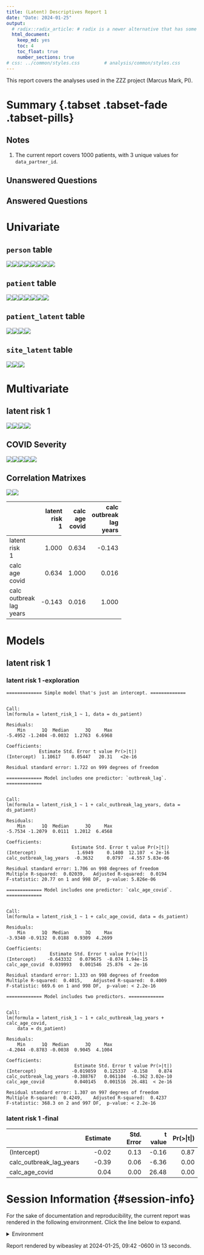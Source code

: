 ```yaml
---
title: (Latent) Descriptives Report 1
date: "Date: 2024-01-25"
output:
  # radix::radix_article: # radix is a newer alternative that has some advantages over `html_document`.
  html_document:
    keep_md: yes
    toc: 4
    toc_float: true
    number_sections: true
# css: ../common/styles.css         # analysis/common/styles.css
---
```


  This report covers the analyses used in the ZZZ project (Marcus Mark, PI).

<!--  Set the working directory to the repository's base directory; this assumes the report is nested inside of two directories.-->


<!-- Set the report-wide options, and point to the external code file. -->


<!-- Load 'sourced' R files.  Suppress the output when loading sources. -->


<!-- Load packages, or at least verify they're available on the local machine.  Suppress the output when loading packages. -->


<!-- Load any global functions and variables declared in the R file.  Suppress the output. -->


<!-- Declare any global functions specific to a Rmd output.  Suppress the output. -->


<!-- Load the datasets.   -->


<!-- Tweak the datasets.   -->


Summary {.tabset .tabset-fade .tabset-pills}
===========================================================================

Notes
---------------------------------------------------------------------------

1. The current report covers 1000 patients, with 3 unique values for `data_partner_id`.


Unanswered Questions
---------------------------------------------------------------------------

Answered Questions
---------------------------------------------------------------------------


Univariate
===========================================================================

`person` table
---------------------------------------------------------------------------

![](figure-png/marginals-person-1.png)<!-- -->![](figure-png/marginals-person-2.png)<!-- -->![](figure-png/marginals-person-3.png)<!-- -->![](figure-png/marginals-person-4.png)<!-- -->![](figure-png/marginals-person-5.png)<!-- -->![](figure-png/marginals-person-6.png)<!-- -->![](figure-png/marginals-person-7.png)<!-- -->![](figure-png/marginals-person-8.png)<!-- -->

`patient` table
---------------------------------------------------------------------------

![](figure-png/marginals-patient-1.png)<!-- -->![](figure-png/marginals-patient-2.png)<!-- -->![](figure-png/marginals-patient-3.png)<!-- -->![](figure-png/marginals-patient-4.png)<!-- -->![](figure-png/marginals-patient-5.png)<!-- -->![](figure-png/marginals-patient-6.png)<!-- -->![](figure-png/marginals-patient-7.png)<!-- -->

`patient_latent` table
---------------------------------------------------------------------------

![](figure-png/marginals-patient_latent-1.png)<!-- -->![](figure-png/marginals-patient_latent-2.png)<!-- -->![](figure-png/marginals-patient_latent-3.png)<!-- -->![](figure-png/marginals-patient_latent-4.png)<!-- -->

`site_latent` table
---------------------------------------------------------------------------

![](figure-png/marginals-site_latent-1.png)<!-- -->![](figure-png/marginals-site_latent-2.png)<!-- -->![](figure-png/marginals-site_latent-3.png)<!-- -->


Multivariate
===========================================================================

latent risk 1
---------------------------------------------------------------------------

![](figure-png/latent-risk-1-1.png)<!-- -->![](figure-png/latent-risk-1-2.png)<!-- -->![](figure-png/latent-risk-1-3.png)<!-- -->![](figure-png/latent-risk-1-4.png)<!-- -->

COVID Severity
---------------------------------------------------------------------------

![](figure-png/covid-severity-1.png)<!-- -->![](figure-png/covid-severity-2.png)<!-- -->![](figure-png/covid-severity-3.png)<!-- -->![](figure-png/covid-severity-4.png)<!-- -->![](figure-png/covid-severity-5.png)<!-- -->

Correlation Matrixes
---------------------------------------------------------------------------

![](figure-png/correlation-matrixes-1.png)<!-- -->![](figure-png/correlation-matrixes-2.png)<!-- -->

|                                 | latent<br>risk<br>1| calc<br>age<br>covid| calc<br>outbreak<br>lag<br>years|
|:--------------------------------|-------------------:|--------------------:|--------------------------------:|
|latent<br>risk<br>1              |               1.000|                0.634|                           -0.143|
|calc<br>age<br>covid             |               0.634|                1.000|                            0.016|
|calc<br>outbreak<br>lag<br>years |              -0.143|                0.016|                            1.000|


Models
===========================================================================

latent risk 1
---------------------------------------------------------------------------

### latent risk 1 -exploration


```
============= Simple model that's just an intercept. =============
```

```

Call:
lm(formula = latent_risk_1 ~ 1, data = ds_patient)

Residuals:
    Min      1Q  Median      3Q     Max 
-5.4952 -1.2404 -0.0032  1.2763  6.6968 

Coefficients:
            Estimate Std. Error t value Pr(>|t|)
(Intercept)  1.10617    0.05447   20.31   <2e-16

Residual standard error: 1.722 on 999 degrees of freedom
```

```
============= Model includes one predictor: `outbreak_lag`. =============
```

```

Call:
lm(formula = latent_risk_1 ~ 1 + calc_outbreak_lag_years, data = ds_patient)

Residuals:
    Min      1Q  Median      3Q     Max 
-5.7534 -1.2079  0.0111  1.2012  6.4568 

Coefficients:
                        Estimate Std. Error t value Pr(>|t|)
(Intercept)               1.6949     0.1400  12.107  < 2e-16
calc_outbreak_lag_years  -0.3632     0.0797  -4.557 5.83e-06

Residual standard error: 1.706 on 998 degrees of freedom
Multiple R-squared:  0.02039,	Adjusted R-squared:  0.0194 
F-statistic: 20.77 on 1 and 998 DF,  p-value: 5.826e-06
```

```
============= Model includes one predictor: `calc_age_covid`. =============
```

```

Call:
lm(formula = latent_risk_1 ~ 1 + calc_age_covid, data = ds_patient)

Residuals:
    Min      1Q  Median      3Q     Max 
-3.9340 -0.9132  0.0188  0.9309  4.2699 

Coefficients:
                Estimate Std. Error t value Pr(>|t|)
(Intercept)    -0.643332   0.079675  -8.074 1.94e-15
calc_age_covid  0.039993   0.001546  25.876  < 2e-16

Residual standard error: 1.333 on 998 degrees of freedom
Multiple R-squared:  0.4015,	Adjusted R-squared:  0.4009 
F-statistic: 669.6 on 1 and 998 DF,  p-value: < 2.2e-16
```

```
============= Model includes two predictors. =============
```

```

Call:
lm(formula = latent_risk_1 ~ 1 + calc_outbreak_lag_years + calc_age_covid, 
    data = ds_patient)

Residuals:
    Min      1Q  Median      3Q     Max 
-4.2044 -0.8783 -0.0038  0.9045  4.1004 

Coefficients:
                         Estimate Std. Error t value Pr(>|t|)
(Intercept)             -0.019859   0.125337  -0.158    0.874
calc_outbreak_lag_years -0.388767   0.061104  -6.362 3.02e-10
calc_age_covid           0.040145   0.001516  26.481  < 2e-16

Residual standard error: 1.307 on 997 degrees of freedom
Multiple R-squared:  0.4249,	Adjusted R-squared:  0.4237 
F-statistic: 368.3 on 2 and 997 DF,  p-value: < 2.2e-16
```

### latent risk 1 -final


|                        | Estimate| Std. Error| t value| Pr(>&#124;t&#124;)|
|:-----------------------|--------:|----------:|-------:|------------------:|
|(Intercept)             |    -0.02|       0.13|   -0.16|               0.87|
|calc_outbreak_lag_years |    -0.39|       0.06|   -6.36|               0.00|
|calc_age_covid          |     0.04|       0.00|   26.48|               0.00|



Session Information {#session-info}
===========================================================================

For the sake of documentation and reproducibility, the current report was rendered in the following environment.  Click the line below to expand.

  <details>
    <summary>Environment <span class="glyphicon glyphicon-plus-sign"></span></summary>
    
    ```
    ─ Session info ───────────────────────────────────────────────────────────────────────────────────
     setting  value
     version  R version 4.3.1 (2023-06-16)
     os       Ubuntu 23.10
     system   x86_64, linux-gnu
     ui       RStudio
     language (EN)
     collate  en_US.UTF-8
     ctype    en_US.UTF-8
     tz       America/Chicago
     date     2024-01-25
     rstudio  2023.12.0+369 Ocean Storm (desktop)
     pandoc   3.1.11 @ /usr/bin/ (via rmarkdown)
    
    ─ Packages ───────────────────────────────────────────────────────────────────────────────────────
     package         * version    date (UTC) lib source
     archive           1.1.7      2023-12-11 [1] CRAN (R 4.3.1)
     arrow             14.0.0.2   2023-12-02 [1] CRAN (R 4.3.1)
     assertthat        0.2.1      2019-03-21 [1] CRAN (R 4.3.1)
     backports         1.4.1      2021-12-13 [1] CRAN (R 4.3.1)
     base            * 4.3.1      2023-08-02 [4] local
     bit               4.0.5      2022-11-15 [1] CRAN (R 4.3.1)
     bit64             4.0.5      2020-08-30 [1] CRAN (R 4.3.1)
     blob              1.2.4      2023-03-17 [1] CRAN (R 4.3.1)
     bslib             0.6.1      2023-11-28 [1] CRAN (R 4.3.1)
     cachem            1.0.8      2023-05-01 [1] CRAN (R 4.3.1)
     checkmate         2.3.1      2023-12-04 [1] CRAN (R 4.3.1)
     chron             2.3-61     2023-05-02 [1] CRAN (R 4.3.1)
     cli               3.6.2      2023-12-11 [1] CRAN (R 4.3.1)
     colorspace        2.1-0      2023-01-23 [1] CRAN (R 4.3.1)
     compiler          4.3.1      2023-08-02 [4] local
     config            0.3.2      2023-08-30 [1] CRAN (R 4.3.1)
     corrplot          0.92       2021-11-18 [1] CRAN (R 4.3.1)
     crayon            1.5.2      2022-09-29 [1] CRAN (R 4.3.1)
     datasets        * 4.3.1      2023-08-02 [4] local
     DBI               1.2.1      2024-01-12 [1] CRAN (R 4.3.1)
     digest            0.6.34     2024-01-11 [1] CRAN (R 4.3.1)
     dplyr             1.1.4      2023-11-17 [1] CRAN (R 4.3.1)
     duckdb            0.9.2-1    2023-11-28 [1] CRAN (R 4.3.1)
     evaluate          0.23       2023-11-01 [1] CRAN (R 4.3.1)
     fansi             1.0.6      2023-12-08 [1] CRAN (R 4.3.1)
     farver            2.1.1      2022-07-06 [1] CRAN (R 4.3.1)
     fastmap           1.1.1      2023-02-24 [1] CRAN (R 4.3.1)
     forcats           1.0.0      2023-01-29 [1] CRAN (R 4.3.1)
     fs                1.6.3      2023-07-20 [1] CRAN (R 4.3.1)
     generics          0.1.3      2022-07-05 [1] CRAN (R 4.3.1)
     ggplot2         * 3.4.4      2023-10-12 [1] CRAN (R 4.3.1)
     glue              1.7.0      2024-01-09 [1] CRAN (R 4.3.1)
     graphics        * 4.3.1      2023-08-02 [4] local
     grDevices       * 4.3.1      2023-08-02 [4] local
     grid              4.3.1      2023-08-02 [4] local
     gsubfn            0.7        2018-03-16 [1] CRAN (R 4.3.1)
     gtable            0.3.4      2023-08-21 [1] CRAN (R 4.3.1)
     highr             0.10       2022-12-22 [1] CRAN (R 4.3.1)
     hms               1.1.3      2023-03-21 [1] CRAN (R 4.3.1)
     htmltools         0.5.7      2023-11-03 [1] CRAN (R 4.3.1)
     jquerylib         0.1.4      2021-04-26 [1] CRAN (R 4.3.1)
     jsonlite          1.8.8      2023-12-04 [1] CRAN (R 4.3.1)
     knitr           * 1.45       2023-10-30 [1] CRAN (R 4.3.1)
     labeling          0.4.3      2023-08-29 [1] CRAN (R 4.3.1)
     lattice           0.22-5     2023-10-24 [1] CRAN (R 4.3.1)
     lifecycle         1.0.4      2023-11-07 [1] CRAN (R 4.3.1)
     lubridate         1.9.3      2023-09-27 [1] CRAN (R 4.3.1)
     magrittr          2.0.3      2022-03-30 [1] CRAN (R 4.3.1)
     Matrix            1.6-5      2024-01-11 [1] CRAN (R 4.3.1)
     memoise           2.0.1      2021-11-26 [1] CRAN (R 4.3.1)
     methods         * 4.3.1      2023-08-02 [4] local
     mgcv              1.9-1      2023-12-21 [1] CRAN (R 4.3.1)
     munsell           0.5.0      2018-06-12 [1] CRAN (R 4.3.1)
     nlme              3.1-164    2023-11-27 [1] CRAN (R 4.3.1)
     OuhscMunge        0.2.0.9016 2024-01-14 [1] local
     pillar            1.9.0      2023-03-22 [1] CRAN (R 4.3.1)
     pkgconfig         2.0.3      2019-09-22 [1] CRAN (R 4.3.1)
     pkgload           1.3.4      2024-01-16 [1] CRAN (R 4.3.1)
     png               0.1-8      2022-11-29 [1] CRAN (R 4.3.1)
     proto             1.0.0      2016-10-29 [1] CRAN (R 4.3.1)
     purrr             1.0.2      2023-08-10 [1] CRAN (R 4.3.1)
     R6                2.5.1      2021-08-19 [1] CRAN (R 4.3.1)
     Rcpp              1.0.12     2024-01-09 [1] CRAN (R 4.3.1)
     readr             2.1.5      2024-01-10 [1] CRAN (R 4.3.1)
     reticulate        1.34.0     2023-10-12 [1] CRAN (R 4.3.1)
     rlang             1.1.3      2024-01-10 [1] CRAN (R 4.3.1)
     rmarkdown         2.25       2023-09-18 [1] CRAN (R 4.3.1)
     RSQLite         * 2.3.5      2024-01-21 [1] CRAN (R 4.3.1)
     rstudioapi        0.15.0     2023-07-07 [1] CRAN (R 4.3.1)
     sass              0.4.8      2023-12-06 [1] CRAN (R 4.3.1)
     scales            1.3.0      2023-11-28 [1] CRAN (R 4.3.1)
     sessioninfo       1.2.2      2021-12-06 [1] CRAN (R 4.3.1)
     splines           4.3.1      2023-08-02 [4] local
     sqldf             0.4-11     2017-06-28 [1] CRAN (R 4.3.1)
     stats           * 4.3.1      2023-08-02 [4] local
     TabularManifest   0.2.1      2023-11-15 [1] Github (Melinae/TabularManifest@bcb12f7)
     tcltk             4.3.1      2023-08-02 [4] local
     testit            0.13.1     2024-01-13 [1] Github (yihui/testit@698afd4)
     tibble            3.2.1      2023-03-20 [1] CRAN (R 4.3.1)
     tidyr             1.3.0      2023-01-24 [1] CRAN (R 4.3.1)
     tidyselect        1.2.0      2022-10-10 [1] CRAN (R 4.3.1)
     timechange        0.3.0      2024-01-18 [1] CRAN (R 4.3.1)
     tools             4.3.1      2023-08-02 [4] local
     tzdb              0.4.0      2023-05-12 [1] CRAN (R 4.3.1)
     utf8              1.2.4      2023-10-22 [1] CRAN (R 4.3.1)
     utils           * 4.3.1      2023-08-02 [4] local
     vctrs             0.6.5      2023-12-01 [1] CRAN (R 4.3.1)
     vroom             1.6.5      2023-12-05 [1] CRAN (R 4.3.1)
     withr             3.0.0      2024-01-16 [1] CRAN (R 4.3.1)
     xfun              0.41       2023-11-01 [1] CRAN (R 4.3.1)
     yaml              2.3.8      2023-12-11 [1] CRAN (R 4.3.1)
    
     [1] /home/wibeasley/R/x86_64-pc-linux-gnu-library/4.3
     [2] /usr/local/lib/R/site-library
     [3] /usr/lib/R/site-library
     [4] /usr/lib/R/library
    
    ──────────────────────────────────────────────────────────────────────────────────────────────────
    ```
  </details>



Report rendered by wibeasley at 2024-01-25, 09:42 -0600 in 13 seconds.
